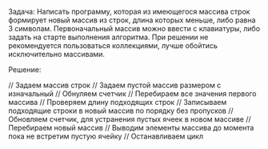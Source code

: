 Задача: Написать программу, которая из имеющегося массива строк формирует новый массив из строк, длина которых меньше, либо равна 3 символам. Первоначальный массив можно ввести с клавиатуры, либо задать на старте выполнения алгоритма. При решении не рекомендуется пользоваться коллекциями, лучше обойтись исключительно массивами.

Решение:

// Задаем массив строк
// Задаем пустой массив размером с изначальный
// Обнуляем счетчик
// Перебираем все значения первого массива
// Проверяем длину подходящих строк
// Записываем подходящие строки в новый массив по порядку без пропусков
// Обновляем счетчик, для устранения пустых ячеек в новом массиве
// Перебираем новый массив
// Выводим элементы массива до момента пока не встретим пустую ячейку
// Останавливаем цикл
